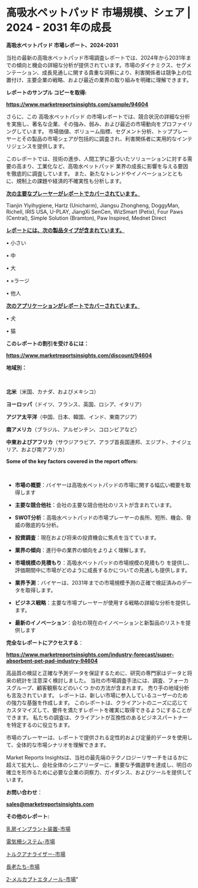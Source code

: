 # 高吸水ペットパッド 市場規模、シェア | 2024 - 2031 年の成長

<strong>高吸水ペットパッド 市場レポート、2024-2031</strong>

当社の最新の高吸水ペットパッド市場調査レポートでは、2024年から2031年までの傾向と機会の詳細な分析が提供されています。市場のダイナミクス、セグメンテーション、成長見通しに関する貴重な洞察により、利害関係者は競争上の位置付け、主要企業の戦略、および最近の業界の取り組みを明確に理解できます。



<strong>レポートのサンプル コピーを取得:</strong> <a href=https://www.marketreportsinsights.com/sample/94604>

<strong><u>https://www.marketreportsinsights.com/sample/94604</u></strong></a>

さらに、この 高吸水ペットパッド の市場レポートでは、競合状況の詳細な分析を実施し、著名な企業、その強み、弱み、および最近の市場動向をプロファイリングしています。 市場価値、ボリューム指標、セグメント分析、トッププレーヤーとその製品の市場シェアが包括的に調査され、利害関係者に実用的なインテリジェンスを提供します。

このレポートでは、技術の進歩、人間工学に基づいたソリューションに対する需要の高まり、工業化など、高吸水ペットパッド 業界の成長に影響を与える要因を徹底的に調査しています。 また、新たなトレンドやイノベーションとともに、規制上の課題や経済的不確実性も分析します。



<strong><u>次の主要なプレーヤーがレポートでカバーされています。</u></strong>

Tianjin Yiyihygiene, Hartz (Unicharm), Jiangsu Zhongheng, DoggyMan, Richell, IRIS USA, U-PLAY, JiangXi SenCen, WizSmart (Petix), Four Paws (Central), Simple Solution (Bramton), Paw Inspired, Mednet Direct



<strong><u><b>レポートには、次の製品タイプが含まれています。</b></u></strong>

• 小さい

• 中

• 大

• ×ラージ

• 他人



<strong><u><b>次のアプリケーションがレポートでカバーされています。</b></u></strong>

• 犬

• 猫



<strong><b>このレポートの割引を受けるには：</b></strong>

<a href=https://www.marketreportsinsights.com/discount/94604>

<strong><u>https://www.marketreportsinsights.com/discount/94604</u></strong></a>



<strong>地域別：</strong>

<strong> </strong>



<strong>北米</strong>（米国、カナダ、およびメキシコ）



<strong>ヨーロッパ</strong>（ドイツ、フランス、英国、ロシア、イタリア）



<strong>アジア太平洋</strong>（中国、日本、韓国、インド、東南アジア）



<strong>南アメリカ</strong>（ブラジル、アルゼンチン、コロンビアなど）



<strong>中東およびアフリカ</strong>（サウジアラビア、アラブ首長国連邦、エジプト、ナイジェリア、および南アフリカ）



<strong>Some of the key factors covered in the report offers:</strong>

<strong> </strong>
<ul>
  <li>

<strong>市場の概要</strong>：バイヤーは高吸水ペットパッドの市場に関する幅広い概要を取得します</li>
  <li>

<strong>主要な競合他社</strong>：会社の主要な競合他社のリストが含まれています。</li>
  <li>

<strong>SWOT分析</strong>：高吸水ペットパッドの市場プレーヤーの長所、短所、機会、脅威の徹底的な分析。</li>
  <li>

<strong>投資調査</strong>：現在および将来の投資機会に焦点を当てています。</li>
  <li>

<strong>業界の傾向</strong>：進行中の業界の傾向をよりよく理解します。</li>
  <li>

<strong>市場規模の見積もり</strong>：高吸水ペットパッドの市場規模の見積もり を提供し、評価期間中に市場がどのように成長するかについての見通しも提供します。</li>
  <li>

<strong>業界予測</strong>：バイヤーは、2031年までの市場規模予測の正確で検証済みのデータを取得します。</li>
  <li>

<strong>ビジネス戦略</strong>：主要な市場プレーヤーが使用する戦略の詳細な分析を提供します。</li>
  <li>

<strong>最新のイノベーション</strong>：会社の現在のイノベーションと新製品のリストを提供します</li>
</ul>


<strong>完全なレポートにアクセスする</strong>：

<a href=https://www.marketreportsinsights.com/industry-forecast/super-absorbent-pet-pad-industry-94604>

<strong><u>https://www.marketreportsinsights.com/industry-forecast/super-absorbent-pet-pad-industry-94604</u></strong></a>

高品質の検証と正確な予測データを保証するために、研究の専門家はデータと将来の統計を注意深く検討しました。 当社の市場調査手法には、調査、フォーカスグループ、顧客観察などのいくつ かの方法が含まれます。 売り手の地域分析も言及されています。 レポートは、新しい市場に参入しているユーザーのための強力な基盤を作成します。 このレポートは、クライアントのニーズに応じてカスタマイズして、要件を満たすレポートを確実に取得できるようにすることができます。 私たちの調査は、クライアントが互換性のあるビジネスパートナーを特定するのに役立ちます。

市場のプレーヤーは、レポートで提供される定性的および定量的データを使用して、全体的な市場シナリオを理解できます。

Market Reports Insightsは、当社の最先端のテクノロジーリサーチをはるかに超えて拡大し、会社全体のシニアリーダーに、重要な予備選挙を達成し、明日の確立を形作るために必要な企業の洞察力、ガイダンス、およびツールを提供しています。



<strong><b>お問い合わせ</b></strong>：

<a href=mailto:sales@marketreportsinsights.com>

<strong><u>sales@marketreportsinsights.com</u></strong></a>



<strong>その他のレポート:</strong>

<a href=https://www.linkedin.com/pulse/乳房インプラント装置-市場-2023-総利益と主要ベンダー-2030-analytics-avenue-360-analysis-5vraf/>乳房インプラント装置-市場</a>

<a href=https://www.linkedin.com/pulse/電気柵システム-市場-2023-競争分析と事業成長-2030-consumer-connection-collective-360-zr5jf/>電気柵システム-市場</a>

<a href=https://www.linkedin.com/pulse/トルクアナライザー-市場-2023-競争分析と事業成長-2030-consumer-connection-collective-360-xryjf/>トルクアナライザー-市場</a>

<a href=https://www.linkedin.com/pulse/長老たち-市場-2030-年までの需要に焦点を当てた-2023-年調査レポート-kyt5f/>長老たち-市場</a>

<a href=https://www.linkedin.com/pulse/2-メルカプトエタノール-市場-2023-年のダイナミクスとビジネストレンド-w1yuc/>2-メルカプトエタノール-市場</a>"
